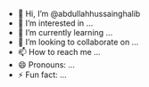 - 👋 Hi, I’m @abdullahhussainghalib
- 👀 I’m interested in ...
- 🌱 I’m currently learning ...
- 💞️ I’m looking to collaborate on ...
- 📫 How to reach me ...
- 😄 Pronouns: ...
- ⚡ Fun fact: ...

<!---
abdullahhussainghalib/abdullahhussainghalib is a ✨ special ✨ repository because its `README.md` (this file) appears on your GitHub profile.
You can click the Preview link to take a look at your changes.
--->
